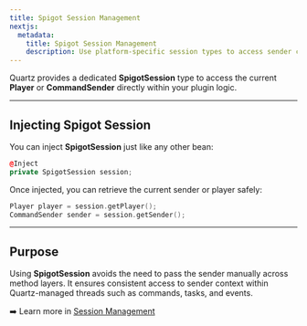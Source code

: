 ```yaml
---
title: Spigot Session Management
nextjs:
  metadata:
    title: Spigot Session Management
    description: Use platform-specific session types to access sender context safely.
---
```


Quartz provides a dedicated **SpigotSession** type to access the current **Player** or **CommandSender** directly within your plugin logic.

---

## Injecting Spigot Session

You can inject **SpigotSession** just like any other bean:

```cpp
@Inject
private SpigotSession session;
```

Once injected, you can retrieve the current sender or player safely:

```cpp
Player player = session.getPlayer();
CommandSender sender = session.getSender();
```

---

## Purpose

Using **SpigotSession** avoids the need to pass the sender manually across method layers. It ensures consistent access to sender context within Quartz-managed threads such as commands, tasks, and events.

➡️ Learn more in [Session Management](/docs/core/session)